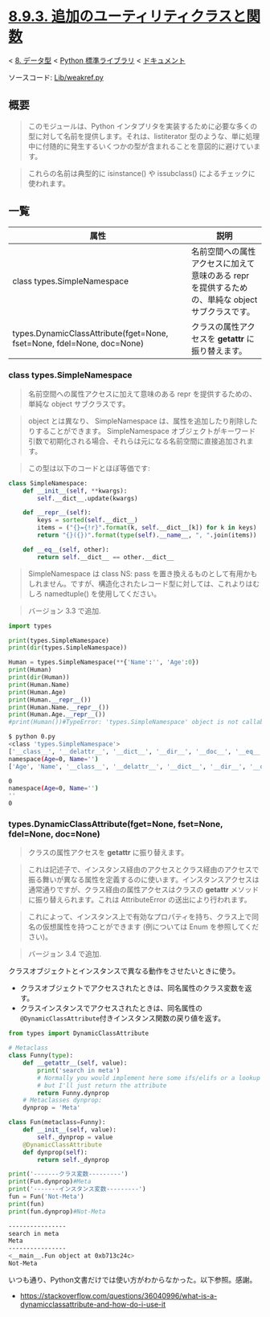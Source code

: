 # [8.9.3. 追加のユーティリティクラスと関数](https://docs.python.jp/3/library/types.html#additional-utility-classes-and-functions)

< [8. データ型](https://docs.python.jp/3/library/datatypes.html) < [Python 標準ライブラリ](https://docs.python.jp/3/library/index.html#the-python-standard-library) < [ドキュメント](https://docs.python.jp/3/index.html)

ソースコード: [Lib/weakref.py](https://github.com/python/cpython/tree/3.6/Lib/types.py)

## 概要

> このモジュールは、Python インタプリタを実装するために必要な多くの型に対して名前を提供します。それは、listiterator 型のような、単に処理中に付随的に発生するいくつかの型が含まれることを意図的に避けています。

> これらの名前は典型的に isinstance() や issubclass() によるチェックに使われます。

## 一覧

属性|説明
----|----
class types.SimpleNamespace|名前空間への属性アクセスに加えて意味のある repr を提供するための、単純な object サブクラスです。
types.DynamicClassAttribute(fget=None, fset=None, fdel=None, doc=None)|クラスの属性アクセスを __getattr__ に振り替えます。

### class types.SimpleNamespace

> 名前空間への属性アクセスに加えて意味のある repr を提供するための、単純な object サブクラスです。

> object とは異なり、 SimpleNamespace は、属性を追加したり削除したりすることができます。 SimpleNamespace オブジェクトがキーワード引数で初期化される場合、それらは元になる名前空間に直接追加されます。

> この型は以下のコードとほぼ等価です:

```python
class SimpleNamespace:
    def __init__(self, **kwargs):
        self.__dict__.update(kwargs)

    def __repr__(self):
        keys = sorted(self.__dict__)
        items = ("{}={!r}".format(k, self.__dict__[k]) for k in keys)
        return "{}({})".format(type(self).__name__, ", ".join(items))

    def __eq__(self, other):
        return self.__dict__ == other.__dict__
```

> SimpleNamespace は class NS: pass を置き換えるものとして有用かもしれません。ですが、構造化されたレコード型に対しては、これよりはむしろ namedtuple() を使用してください。

> バージョン 3.3 で追加.

```python
import types

print(types.SimpleNamespace)
print(dir(types.SimpleNamespace))

Human = types.SimpleNamespace(**{'Name':'', 'Age':0})
print(Human)
print(dir(Human))
print(Human.Name)
print(Human.Age)
print(Human.__repr__())
print(Human.Name.__repr__())
print(Human.Age.__repr__())
#print(Human())#TypeError: 'types.SimpleNamespace' object is not callable
```
```sh
$ python 0.py 
<class 'types.SimpleNamespace'>
['__class__', '__delattr__', '__dict__', '__dir__', '__doc__', '__eq__', '__format__', '__ge__', '__getattribute__', '__gt__', '__hash__', '__init__', '__init_subclass__', '__le__', '__lt__', '__ne__', '__new__', '__reduce__', '__reduce_ex__', '__repr__', '__setattr__', '__sizeof__', '__str__', '__subclasshook__']
namespace(Age=0, Name='')
['Age', 'Name', '__class__', '__delattr__', '__dict__', '__dir__', '__doc__', '__eq__', '__format__', '__ge__', '__getattribute__', '__gt__', '__hash__', '__init__', '__init_subclass__', '__le__', '__lt__', '__ne__', '__new__', '__reduce__', '__reduce_ex__', '__repr__', '__setattr__', '__sizeof__', '__str__', '__subclasshook__']

0
namespace(Age=0, Name='')
''
0
```

### types.DynamicClassAttribute(fget=None, fset=None, fdel=None, doc=None)

> クラスの属性アクセスを __getattr__ に振り替えます。

> これは記述子で、インスタンス経由のアクセスとクラス経由のアクセスで振る舞いが異なる属性を定義するのに使います。インスタンスアクセスは通常通りですが、クラス経由の属性アクセスはクラスの __getattr__ メソッドに振り替えられます。これは AttributeError の送出により行われます。

> これによって、インスタンス上で有効なプロパティを持ち、クラス上で同名の仮想属性を持つことができます (例については Enum を参照してください)。

> バージョン 3.4 で追加.

クラスオブジェクトとインスタンスで異なる動作をさせたいときに使う。

* クラスオブジェクトでアクセスされたときは、同名属性のクラス変数を返す。
* クラスインスタンスでアクセスされたときは、同名属性の`@DynamicClassAttribute`付きインスタンス関数の戻り値を返す。

```python
from types import DynamicClassAttribute

# Metaclass
class Funny(type):
    def __getattr__(self, value):
        print('search in meta')
        # Normally you would implement here some ifs/elifs or a lookup in a dictionary
        # but I'll just return the attribute
        return Funny.dynprop
    # Metaclasses dynprop:
    dynprop = 'Meta'

class Fun(metaclass=Funny):
    def __init__(self, value):
        self._dynprop = value
    @DynamicClassAttribute
    def dynprop(self):
        return self._dynprop

print('-------クラス変数---------')
print(Fun.dynprop)#Meta
print('-------インスタンス変数---------')
fun = Fun('Not-Meta')
print(fun)
print(fun.dynprop)#Not-Meta
```
```sh
----------------
search in meta
Meta
----------------
<__main__.Fun object at 0xb713c24c>
Not-Meta
```

いつも通り、Python文書だけでは使い方がわからなかった。以下参照。感謝。

* https://stackoverflow.com/questions/36040996/what-is-a-dynamicclassattribute-and-how-do-i-use-it

